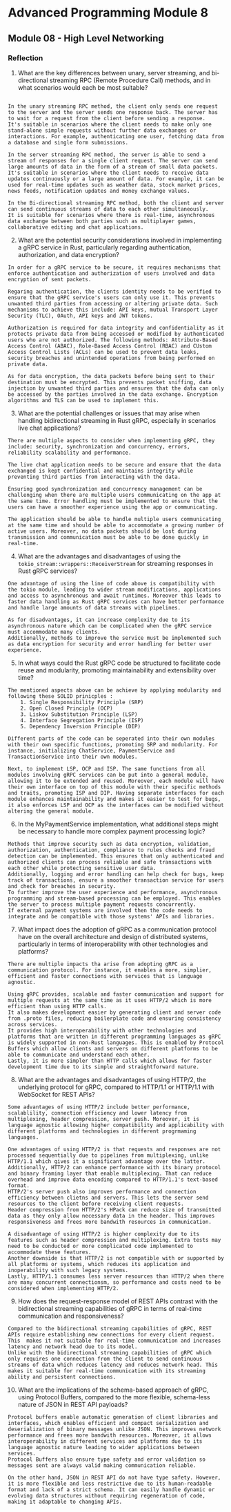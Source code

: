 # Advanced Programming Module 8

## Module 08 - High Level Networking

### Reflection

1. What are the key differences between unary, server streaming, and bi-directional streaming RPC (Remote Procedure Call) methods, and in what scenarios would each be most suitable?
```

In the unary streaming RPC method, the client only sends one request to the server and the server sends one response back. The server has to wait for a request from the client before sending a response.
It's suitable in scenarios where the client needs to make only one stand-alone simple requests without further data exchanges or interactions. For example, authenticating one user, fetching data from a database and single form submissions.

In the server streaming RPC method, the server is able to send a stream of responses for a single client request. The server can send large amounts of data in the form of a stream of small data packets.
It's suitable in scenarios where the client needs to receive data updates continuously or a large amount of data. For example, it can be used for real-time updates such as weather data, stock market prices, news feeds, notification updates and money exchange values.

In the Bi-directional streaming RPC method, both the client and server can send continuous streams of data to each other simultaneously.
It is suitable for scenarios where there is real-time, asynchronous data exchange between both parties such as multiplayer games, collaborative editing and chat applications.
```

2. What are the potential security considerations involved in implementing a gRPC service in Rust, particularly regarding authentication, authorization, and data encryption?
```
In order for a gRPC service to be secure, it requires mechanisms that enforce authentication and authorization of users involved and data encryption of sent packets.

Regaring authentication, the clients identity needs to be verified to ensure that the gRPC service's users can only use it. This prevents unwanted third parties from accessing or altering private data. Such mechanisms to achieve this include: API keys, mutual Transport Layer Security (TLC), OAuth, API keys and JWT tokens.

Authorization is required for data integrity and confidentiality as it protects private data from being accessed or modified by authenticated users who are not authorized. The following methods: Attribute-Based Access Control (ABAC), Role-Based Access Control (RBAC) and CUstom Access Control Lists (ACLs) can be used to prevent data leaks, security breaches and unintended operations from being performed on private data.

As for data encryption, the data packets before being sent to their destination must be encrypted. This prevents packet sniffing, data injection by unwanted third parties and ensures that the data can only be accessed by the parties involved in the data exchange. Encryption algorithms and TLS can be used to implement this.
```

3. What are the potential challenges or issues that may arise when handling bidirectional streaming in Rust gRPC, especially in scenarios live chat applications?
```
There are multiple aspects to consider when implementing gRPC, they include: security, synchronization and concurrency, errors, reliability scalability and performance.

The live chat application needs to be secure and ensure that the data exchanged is kept confidential and maintains integrity while preventing third parties from interacting with the data.

Ensuring good synchronization and concurrency management can be challenging when there are multiple users communicating on the app at the same time. Error handling must be implemented to ensure that the users can have a smoother experience using the app or communicating.

The application should be able to handle multiple users communicating at the same time and should be able to accommodate a growing number of active users. Moreover, no data packets should be lost during transmission and communication must be able to be done quickly in real-time. 
```

4. What are the advantages and disadvantages of using the `tokio_stream::wrappers::ReceiverStream` for streaming responses in Rust gRPC services?
```
One advantage of using the line of code above is compatibility with the tokio module, leading to wider stream modifications, applications and access to asynchronous and await runtimes. Moreover this leads to faster data handling as Rust gRPC services can have better performance and handle large amounts of data streams with pipelines.

As for disadvantages, it can increase complexity due to its asynchronous nature which can be complicated when the gRPC service must accommodate many clients.
Additionally, methods to improve the service must be implemented such as data encryption for security and error handling for better user experience.
```

5. In what ways could the Rust gRPC code be structured to facilitate code reuse and modularity, promoting maintainability and extensibility over time?
```
The mentioned aspects above can be achieve by applying modularity and following these SOLID prinicples :
    1. Single Responsibility Principle (SRP)
    2. Open Closed Principle (OCP)
    3. Liskov Substitution Principle (LSP)
    4. Interface Segregation Principle (ISP)
    5. Dependency Inversion Principle (DIP)

Different parts of the code can be seperated into their own modules with their own specific functions, promoting SRP and modularity. For instance, initializing ChatService, PaymentService and TransactionService into their own modules.

Next, to implement LSP, OCP and ISP. The same functions from all modules involving gRPC services can be put into a general module, allowing it to be extended and reused. Moreover, each module will have their own interface on top of this module with their specific methods and traits, promoting ISP and DIP. Having separate interfaces for each module enhances maintainability and makes it easier to test for bugs, it also enforces LSP and OCP as the interfaces can be modified without altering the general module.
```

6. In the MyPaymentService implementation, what additional steps might be necessary to handle more complex payment processing logic?
```
Methods that improve security such as data encryption, validation, authorization, authentication, compliance to rules checks and fraud detection can be implemented. This ensures that only authenticated and authorized clients can process reliable and safe transactions with each other while protecting sensitive user data.
Additionally, logging and error handling can help check for bugs, keep track of transactions, ensure a smoother transaction service for users and check for breaches in security.
To further improve the user experience and performance, asynchronous programming and stream-based processing can be employed. This enables the server to process multiple payment requests concurrently.
If external payment systems are involved then the code needs to integrate and be compatible with those systems' APIs and libraries.
```

7. What impact does the adoption of gRPC as a communication protocol have on the overall architecture and design of distributed systems, particularly in terms of interoperability with other technologies and platforms?
```
There are multiple impacts tha arise from adopting gRPC as a communication protocol. For instance, it enables a more, simplier, efficient and faster connections with services that is language agnostic.

Using gRPC provides, scalable and faster communication and support for multiple requests at the same time as it uses HTTP/2 which is more efficient than using HTTP calls.
It also makes development easier by generating client and server code from .proto files, reducing boilerplate code and ensuring consistency across services.
It provides high interoperability with other technologies and platforms that are written in different programming languages as gRPC is widely supported in non-Rust languages. This is enabled by Protocol Buffers which allow clients and servers on different platforms to be able to communicate and understand each other.
Lastly, it is more simpler than HTTP calls which allows for faster development time due to its simple and straightforward nature.
```

8. What are the advantages and disadvantages of using HTTP/2, the underlying protocol for gRPC, compared to HTTP/1.1 or HTTP/1.1 with WebSocket for REST APIs?
```
Some advantages of using HTTP/2 include better performance, scalablility, connection efficiency and lower latency from multiplexing, header compression, server push. Moreover, it is language agnostic allowing higher compatibility and applicability with different platforms and technologies in different progrmaming languages.

One advantages of using HTTP/2 is that requests and responses are not processed sequentially due to pipelines from multiplexing, unlike HTTP/1.1 which gives it a significant advantage over the latter.
Additionally, HTTP/2 can enhance performance with its binary protocol and binary framing layer that enable multiplexing. That can reduce overhead and improve data encoding compared to HTTP/1.1's text-based format.
HTTP/2's server push also improves performance and connection efficiency between clietns and servers. This lets the server send resources to the client before receiving client requests.
Header compression from HTTP/2's HPack can reduce size of transmitted data as they only allow necessary data in the header. This improves responsiveness and frees more bandwith resources in communication.

A disadvantage of using HTTP/2 is higher complexity due to its features such as header compression and multiplexing. Extra tests may need to be conducted or more complicated code implemented to accommodate these features.
Another downside is that HTTP/2 is not compatible with or supported by all platforms or systems, which reduces its application and inoperability with such legacy systems.
Lastly, HTTP/1.1 consumes less server resources than HTTP/2 when there are many concurrent connectionsm, so performance and costs need to be considered when implementing HTTP/2.
```

9. How does the request-response model of REST APIs contrast with the bidirectional streaming capabilities of gRPC in terms of real-time communication and responsiveness?
```
Compared to the bidirectional streaming capabilities of gRPC, REST APIs require establishing new connections for every client request. This  makes it not suitable for real-time communication and increases latency and network head due to its model.
Unlike with the bidirectional streaming capabilities of gRPC which only requires one connection from the client to send continuous streams of data which reduces latency and reduces network head. This makes it suitable for real-time communication with its streaming ability and persistent connections.
```

10. What are the implications of the schema-based approach of gRPC, using Protocol Buffers, compared to the more flexible, schema-less nature of JSON in REST API payloads?
```
Protocol buffers enable automatic generation of client libraries and interfaces, which enables efficient and compact serialization and deserialization of binary messages unlike JSON. This improves network performance and frees more bandwith resources. Moreover, it allows interoperability in different services and platforms due to its language agnostic nature leading to wider applications between services.
Protocol Buffers also ensure type safety and error validation so messages sent are always valid making communication reliable.

On the other hand, JSON in REST API do not have type safety. However, it is more flexible and less restrictive due to its human-readable format and lack of a strict schema. It can easily handle dynamic or evolving data structures without requiring regeneration of code, making it adaptable to changing APIs.
```